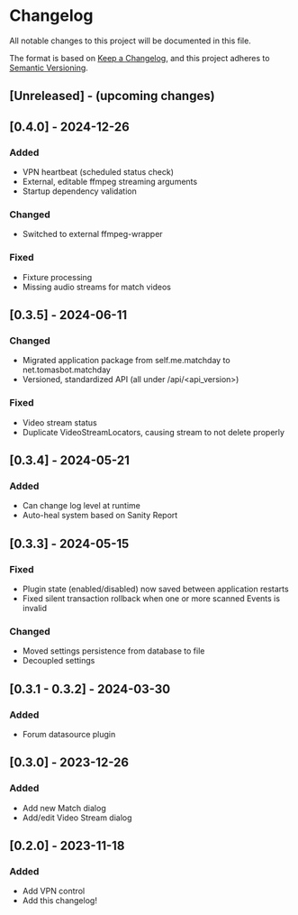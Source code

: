 # Changelog

All notable changes to this project will be documented in this file.

The format is based on [Keep a Changelog](https://keepachangelog.com/en/1.0.0/),
and this project adheres to [Semantic Versioning](https://semver.org/spec/v2.0.0.html).

## [Unreleased] - (upcoming changes)

## [0.4.0] - 2024-12-26

### Added

- VPN heartbeat (scheduled status check)
- External, editable ffmpeg streaming arguments
- Startup dependency validation

### Changed

- Switched to external ffmpeg-wrapper

### Fixed

- Fixture processing
- Missing audio streams for match videos

## [0.3.5] - 2024-06-11

### Changed

- Migrated application package from self.me.matchday to net.tomasbot.matchday
- Versioned, standardized API (all under /api/<api_version>)

### Fixed

- Video stream status
- Duplicate VideoStreamLocators, causing stream to not delete properly

## [0.3.4] - 2024-05-21

### Added

- Can change log level at runtime
- Auto-heal system based on Sanity Report

## [0.3.3] - 2024-05-15

### Fixed

- Plugin state (enabled/disabled) now saved between application restarts
- Fixed silent transaction rollback when one or more scanned Events is invalid

### Changed

- Moved settings persistence from database to file
- Decoupled settings

## [0.3.1 - 0.3.2] - 2024-03-30

### Added

- Forum datasource plugin

## [0.3.0] - 2023-12-26

### Added

- Add new Match dialog
- Add/edit Video Stream dialog

## [0.2.0] - 2023-11-18

### Added

- Add VPN control
- Add this changelog!